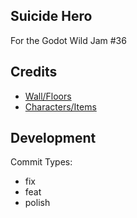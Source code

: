 ## Suicide Hero

For the Godot Wild Jam #36

## Credits
 - [Wall/Floors](https://safwyl.itch.io/16x16-dungeon-autotile-remix)
 - [Characters/Items](https://0x72.itch.io/dungeontileset-ii)


## Development

Commit Types:
 - fix
 - feat
 - polish